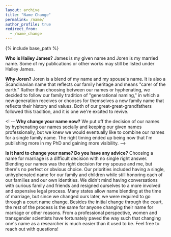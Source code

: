 ```yaml
---
layout: archive
title: "Name Change"
permalink: /name/
author_profile: true
redirect_from:
  - /name_change
---
```

{% include base_path %}

**Who is Hailey James?**
James is my given name and Joren is my married name. Some of my publications or other works may still be
listed under Hailey James.

**Why Joren?**
Joren is a blend of my name and my spouse's name. It is also a Scandinavian name that reflects our family heritage and 
means "carer of the earth." Rather than choosing between our names or hyphenating, we decided to 
follow our family tradition of "generational naming," in which a new generation receives or chooses for themselves a new
family name that reflects their history and values. Both of our great-great-grandfathers followed this tradition, and it 
is one we're excited to revive.

<! -- **Why change your name now?**
We put off the decision of our names by hyphenating our names socially and keeping our given names professionally, but 
we knew we would eventually like to combine our names for a single family name. The right timing ended up being now that
I'm publishing more in my PhD and gaining more visibility. -->

**Is it hard to change your name? Do you have any advice?**
Choosing a name for marriage is a difficult decision with no single right answer. Blending our names was the right
decision for my spouse and me, but there's no perfect or obvious choice. Our priorities included having a single, unhyphenated name for our family and children while still 
honoring each of our families and our own identities. We didn't mind 
having conversations with curious family and friends and resigned ourselves to a more involved and expensive legal 
process. Many states allow name blending at the time of marriage, but since we changed ours later, we were required to 
go through a court name change. Besides the initial change through the court, the rest of the process is the same for
anyone changing their name for marriage or other reasons.
From a professional perspective, women and transgender scientists have fortunately paved the way such that changing one's 
name as a researcher is much easier than it used to be. Feel free to reach out with questions!
